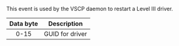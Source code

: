 This event is used by the VSCP daemon to restart a Level III driver.

| Data byte | Description |
 | :----: | ----------- |
 | 0-15 | GUID for driver |
 